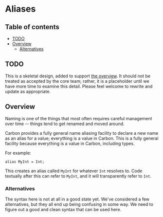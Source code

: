 # Aliases

<!--
Part of the Carbon Language project, under the Apache License v2.0 with LLVM
Exceptions. See /LICENSE for license information.
SPDX-License-Identifier: Apache-2.0 WITH LLVM-exception
-->

<!-- toc -->

## Table of contents

-   [TODO](#todo)
-   [Overview](#overview)
    -   [Alternatives](#alternatives)

<!-- tocstop -->

## TODO

This is a skeletal design, added to support [the overview](README.md). It should
not be treated as accepted by the core team; rather, it is a placeholder until
we have more time to examine this detail. Please feel welcome to rewrite and
update as appropriate.

## Overview

Naming is one of the things that most often requires careful management over
time -- things tend to get renamed and moved around.

Carbon provides a fully general name aliasing facility to declare a new name as
an alias for a value; everything is a value in Carbon. This is a fully general
facility because everything is a value in Carbon, including types.

For example:

```
alias MyInt = Int;
```

This creates an alias called `MyInt` for whatever `Int` resolves to. Code
textually after this can refer to `MyInt`, and it will transparently refer to
`Int`.

### Alternatives

The syntax here is not at all in a good state yet. We've considered a few
alternatives, but they all end up being confusing in some way. We need to figure
out a good and clean syntax that can be used here.
